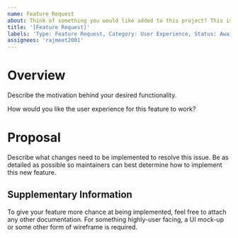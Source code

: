 ```yaml
---
name: Feature Request
about: Think of something you would like added to this project? This is how to do it.
title: '[Feature Request]'
labels: 'Type: Feature Request, Category: User Experience, Status: Awaiting Triage'
assignees: 'rajmeet2001'
---
```


# Overview

Describe the motivation behind your desired functionality.

How would you like the user experience for this feature to work?

# Proposal

Describe what changes need to be implemented to resolve this issue. Be as
detailed as possible so maintainers can best determine how to implement this
new feature.

## Supplementary Information

To give your feature more chance at being implemented, feel free to attach any
other documentation. For something highly-user facing, a UI mock-up or some
other form of wireframe is required.
